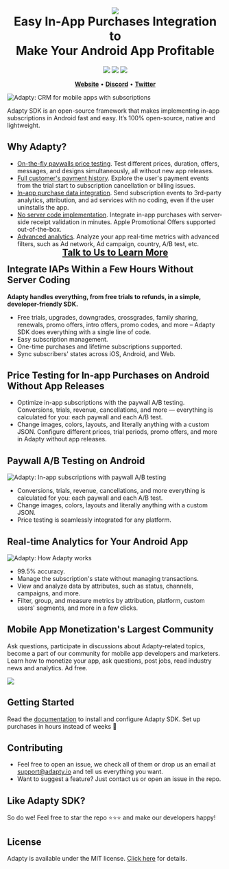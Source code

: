 <h1 align="center" style="border-bottom: none">
<b>
    <a href="https://adapty.io/?utm_source=github&utm_medium=referral&utm_campaign=AdaptySDK-Android">
        <img src="https://adapty-portal-media-production.s3.amazonaws.com/github/logo-adapty-new.svg">
    </a>
</b>
<br>Easy In-App Purchases Integration to
<br>Make Your Android App Profitable
</h1>

<p align="center">
<a href="https://discord.gg/subscriptions-hub"><img src="https://img.shields.io/badge/Adapty-discord-purple"></a>
<a href="https://central.sonatype.com/artifact/io.adapty/adapty-bom"><img src="https://img.shields.io/maven-central/v/io.adapty/adapty-bom"></a>
<a href="https://github.com/adaptyteam/AdaptySDK-Android/blob/master/LICENSE"><img src="https://img.shields.io/badge/license-MIT-brightgreen.svg"></a>
</p>


<p align="center">
    <a href="https://adapty.io/?utm_source=github&utm_medium=referral&utm_campaign=AdaptySDK-Android"><b>Website</b></a> •
    <a href="https://discord.gg/subscriptions-hub"><b>Discord</b></a> •
    <a href="https://twitter.com/AdaptyTeam"><b>Twitter</b></a>
</p>

![Adapty: CRM for mobile apps with subscriptions](https://adapty-portal-media-production.s3.amazonaws.com/github/adapty-schema.png)

Adapty SDK is an open-source framework that makes implementing in-app subscriptions in Android fast and easy. It’s 100% open-source, native and lightweight.

## Why Adapty?

- [On-the-fly paywalls price testing](https://docs.adapty.io/docs/ab-test?utm_source=github&utm_medium=referral&utm_campaign=AdaptySDK-Android). Test different prices, duration, offers, messages, and designs simultaneously, all without new app releases.
- [Full customer's payment history](https://docs.adapty.io/docs/profiles-crm?utm_source=github&utm_medium=referral&utm_campaign=AdaptySDK-Android). Explore the user's payment events from the trial start to subscription cancellation or billing issues.
- [In-app purchase data integration](https://docs.adapty.io/docs/events?utm_source=github&utm_medium=referral&utm_campaign=AdaptySDK-Android). Send subscription events to 3rd-party analytics, attribution, and ad services with no coding, even if the user uninstalls the app.
- [No server code implementation](https://docs.adapty.io/docs/android-configuring?utm_source=github&utm_medium=referral&utm_campaign=AdaptySDK-Android). Integrate in-app purchases with server-side receipt validation in minutes. Apple Promotional Offers supported out-of-the-box.
- [Advanced analytics](https://docs.adapty.io/docs/analytics-charts?utm_source=github&utm_medium=referral&utm_campaign=AdaptySDK-Android). Analyze your app real-time metrics with advanced filters, such as Ad network, Ad campaign, country, A/B test, etc.

<h3 align="center" style="border-bottom: none; margin-top: -15px; margin-bottom: -15px; font-size: 150%">
<a href="https://adapty.io/schedule-demo?utm_source=github&utm_medium=referral&utm_campaign=AdaptySDK-Android_schedule-demo">Talk to Us to Learn More</a>
</h3>

## Integrate IAPs Within a Few Hours Without Server Coding 

**Adapty handles everything, from free trials to refunds, in a simple, developer-friendly SDK.**

- Free trials, upgrades, downgrades, crossgrades, family sharing, renewals, promo offers, intro offers, promo codes, and more – Adapty SDK does everything with a single line of code.
- Easy subscription management.
- One-time purchases and lifetime subscriptions supported.
- Sync subscribers' states across iOS, Android, and Web.

## Price Testing for In-app Purchases on Android Without App Releases

- Optimize in-app subscriptions with the paywall A/B testing. Conversions, trials, revenue, cancellations, and more — everything is calculated for you: each paywall and each A/B test.
- Change images, colors, layouts, and literally anything with a custom JSON. Configure different prices, trial periods, promo offers, and more in Adapty without app releases.

## Paywall A/B Testing on Android

![Adapty: In-app subscriptions with paywall A/B testing](https://adapty-portal-media-production.s3.amazonaws.com/github/ab-test-new.png)
- Conversions, trials, revenue, cancellations, and more  everything is calculated for you: each paywall and each A/B test.
- Change images, colors, layouts and literally anything with a custom JSON.
- Price testing is seamlessly integrated for any platform.

## Real-time Analytics for Your Android App

![Adapty: How Adapty works](https://adapty-portal-media-production.s3.amazonaws.com/github/analyticss.gif)

- 99.5% accuracy.
- Manage the subscription's state without managing transactions.
- View and analyze data by attributes, such as status, channels, campaigns, and more.
- Filter, group, and measure metrics by attribution, platform, custom users' segments, and more in a few clicks.

## Mobile App Monetization's Largest Community

Ask questions, participate in discussions about Adapty-related topics, become a part of our community for mobile app developers and marketers. Learn how to monetize your app, ask questions, post jobs, read industry news and analytics. Ad free.

<a href="https://discord.gg/subscriptions-hub"><img src="https://adapty-portal-media-production.s3.amazonaws.com/github/join-discord.svg" /></a>


## Getting Started

Read the [documentation](https://adapty.io/docs/sdk-installation-android?utm_source=github&utm_medium=referral&utm_campaign=AdaptySDK-Android) to install and configure Adapty SDK. Set up purchases in hours instead of weeks :rocket:

## Contributing

- Feel free to open an issue, we check all of them or drop us an email at [support@adapty.io](mailto:support@adapty.io) and tell us everything you want.
- Want to suggest a feature? Just contact us or open an issue in the repo.

## Like Adapty SDK? 

So do we! Feel free to star the repo ⭐️⭐️⭐️ and make our developers happy!

## License

Adapty is available under the MIT license. [Click here](https://github.com/adaptyteam/AdaptySDK-Android/blob/master/LICENSE) for details.
